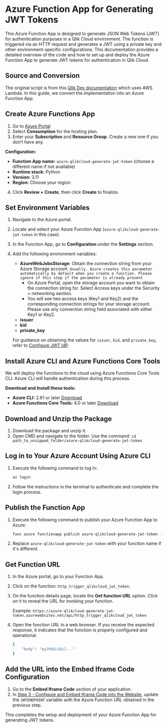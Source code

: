 # Azure Function App for Generating JWT Tokens

This Azure Function App is designed to generate JSON Web Tokens (JWT) for authentication purposes in a Qlik Cloud environment. The function is triggered via an HTTP request and generates a JWT using a private key and other environment-specific configurations.
This documentation provides a detailed overview of the code and how to set up and deploy the Azure Function App to generate JWT tokens for authentication in Qlik Cloud.

## Source and Conversion
The original script is from this [Qlik Dev documentation](https://qlik.dev/embed/iframe/quickstart/embedding-with-anonymous-access-and-qlik-cloud/#step-3---configure-web-page-variables) which uses AWS Lambda. In this guide, we convert the implementation into an Azure Function App.

## Create Azure Functions App
1. Go to [Azure Portal](https://portal.azure.com/#create/Microsoft.FunctionApp)
2. Select **Consumption** for the hosting plan.
3. Enter your **Subscription** and **Resource Group**. Create a new one if you don’t have any.

**Configuration:**
- **Function App name:** `azure-qlikcloud-generate-jwt-token` (choose a different name if not available)
- **Runtime stack:** Python
- **Version:** 3.11
- **Region:** Choose your region

4. Click **Review + Create**, then click **Create** to finalize.

## Set Environment Variables
1. Navigate to the Azure portal.
2. Locate and select your Azure Function App (`azure-qlikcloud-generate-jwt-token` in this case).
3. In the Function App, go to **Configuration** under the **Settings** section.
4. Add the following environment variables:
   - **AzureWebJobsStorage**: Obtain the connection string from your Azure Storage account.
        `Usually, Azure creates this parameter automatically by default when you create a function. Please ignore if this step if the parameter is already present`
      - On Azure Portal, open the storage account you want to obtain the connection string for. Select Access keys under the Security + networking section.
      - You will see two access keys (Key1 and Key2) and the corresponding connection strings for your storage account. Please use any connection string field associated with either Key1 or Key2.
   - **issuer**
   - **kid**
   - **private_key**

   For guidance on obtaining the values for `issuer`, `kid`, and `private_key`, refer to [Configure JWT IdP](https://qlik.dev/embed/iframe/quickstart/embedding-with-anonymous-access-and-qlik-cloud/).

## Install Azure CLI and Azure Functions Core Tools
We will deploy the functions to the cloud using Azure Functions Core Tools CLI. Azure CLI will handle authentication during this process.

**Download and Install these tools:**
- **Azure CLI:** 2.61 or later [Download](https://azcliprod.blob.core.windows.net/msi/azure-cli-2.61.0-x64.msi)
- **Azure Functions Core Tools:** 4.0 or later [Download](https://functionscdn.azureedge.net/public/artifacts/v4/latest/func-cli-x64.msi)

## Download and Unzip the Package
1. Download the package and unzip it.
2. Open CMD and navigate to the folder. Use the command: `cd path_to_unzipped_folder/azure-qlikcloud-generate-jwt-token`

## Log in to Your Azure Account Using Azure CLI
1. Execute the following command to log in:
    ```bash
    az login
    ```
2. Follow the instructions in the terminal to authenticate and complete the login process.

## Publish the Function App
1. Execute the following command to publish your Azure Function App to Azure:
    ```bash
    func azure functionapp publish azure-qlikcloud-generate-jwt-token --python
    ```
2. Replace `azure-qlikcloud-generate-jwt-token` with your function name if it's different.

## Get Function URL
1. In the Azure portal, go to your Function App.
2. Click on the function: `http_trigger_qlikcloud_jwt_token`.
3. On the function details page, locate the **Get function URL** option. Click on it to reveal the URL for invoking your function.

   Example: `https://azure-qlikcloud-generate-jwt-token.azurewebsites.net/api/http_trigger_qlikcloud_jwt_token`
4. Open the function URL in a web browser. If you receive the expected response, it indicates that the function is properly configured and operational.
   ```bash
   {
       "body": "eyJhbGciOiJ..."
   }
    ```
## Add the URL into the Embed Iframe Code Configuration
1. Go to the **Embed Iframe Code** section of your application.
2. In [Step 3 - Configure and Embed Iframe Code into the Website](https://qlik.dev/embed/iframe/quickstart/embedding-with-anonymous-access-and-qlik-cloud/#step-3---configure-web-page-variables), update the `JWTENDPOINT` variable with the Azure Function URL obtained in the previous step.

This completes the setup and deployment of your Azure Function App for generating JWT tokens.
